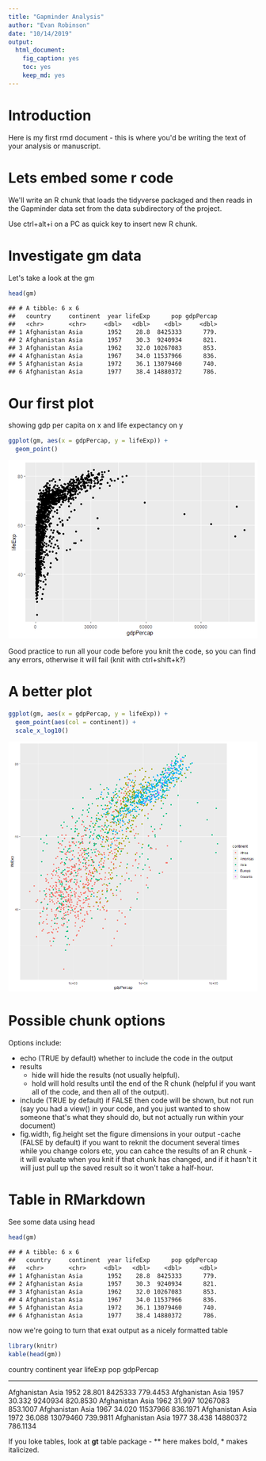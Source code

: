 ```yaml
---
title: "Gapminder Analysis"
author: "Evan Robinson"
date: "10/14/2019"
output:
  html_document:
    fig_caption: yes
    toc: yes
    keep_md: yes
---
```


# Introduction

Here is my first rmd document - this is where you'd be writing the text of your analysis or manuscript.

# Lets embed some r code

We'll write an R chunk that loads the tidyverse packaged and then reads in the Gapminder data set from the data subdirectory of the project.

Use ctrl+alt+i on a PC as quick key to insert new R chunk.



# Investigate gm data

Let's take a look at the gm


```r
head(gm)
```

```
## # A tibble: 6 x 6
##   country     continent  year lifeExp      pop gdpPercap
##   <chr>       <chr>     <dbl>   <dbl>    <dbl>     <dbl>
## 1 Afghanistan Asia       1952    28.8  8425333      779.
## 2 Afghanistan Asia       1957    30.3  9240934      821.
## 3 Afghanistan Asia       1962    32.0 10267083      853.
## 4 Afghanistan Asia       1967    34.0 11537966      836.
## 5 Afghanistan Asia       1972    36.1 13079460      740.
## 6 Afghanistan Asia       1977    38.4 14880372      786.
```

# Our first plot

showing gdp per capita on x and life expectancy on y


```r
ggplot(gm, aes(x = gdpPercap, y = lifeExp)) +
  geom_point()
```

![Life Expectancy v. GDP](rwithmeta_files/figure-html/unnamed-chunk-3-1.png)

Good practice to run all your code before you knit the code, so you can find any errors, otherwise it will fail (knit with ctrl+shift+k?)

# A better plot


```r
ggplot(gm, aes(x = gdpPercap, y = lifeExp)) +
  geom_point(aes(col = continent)) +
  scale_x_log10()
```

![Life Expectancy v. GDP with color](rwithmeta_files/figure-html/unnamed-chunk-4-1.png)

# Possible chunk options

Options include:
- echo (TRUE by default) whether to include the code in the output
- results 
  - hide will hide the results (not usually helpful).
  - hold will hold results until the end of the R chunk (helpful if you want all of the code, and then all of the output).
- include (TRUE by default) if FALSE then code will be shown, but not run (say you had a view() in your code, and you just wanted to show someone that's what they should do, but not actually run within your document)
- fig.width, fig.height set the figure dimensions in your output
-cache (FALSE by default) if you want to reknit the document several times while you change colors etc, you can cahce the results of an R chunk - it will evaluate when you knit if that chunk has changed, and if it hasn't it will just pull up the saved result so it won't take a half-hour.

# Table in RMarkdown

See some data using head


```r
head(gm)
```

```
## # A tibble: 6 x 6
##   country     continent  year lifeExp      pop gdpPercap
##   <chr>       <chr>     <dbl>   <dbl>    <dbl>     <dbl>
## 1 Afghanistan Asia       1952    28.8  8425333      779.
## 2 Afghanistan Asia       1957    30.3  9240934      821.
## 3 Afghanistan Asia       1962    32.0 10267083      853.
## 4 Afghanistan Asia       1967    34.0 11537966      836.
## 5 Afghanistan Asia       1972    36.1 13079460      740.
## 6 Afghanistan Asia       1977    38.4 14880372      786.
```

now we're going to turn that exat output as a nicely formatted table


```r
library(knitr)
kable(head(gm))
```



country       continent    year   lifeExp        pop   gdpPercap
------------  ----------  -----  --------  ---------  ----------
Afghanistan   Asia         1952    28.801    8425333    779.4453
Afghanistan   Asia         1957    30.332    9240934    820.8530
Afghanistan   Asia         1962    31.997   10267083    853.1007
Afghanistan   Asia         1967    34.020   11537966    836.1971
Afghanistan   Asia         1972    36.088   13079460    739.9811
Afghanistan   Asia         1977    38.438   14880372    786.1134

If you loke tables, look at **gt** table package - ** here makes bold, * makes italicized.

